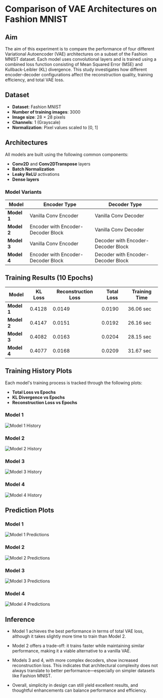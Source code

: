 # Comparison of VAE Architectures on Fashion MNIST

## Aim
The aim of this experiment is to compare the performance of four different Variational Autoencoder (VAE) architectures on a subset of the Fashion MNIST dataset. Each model uses convolutional layers and is trained using a combined loss function consisting of Mean Squared Error (MSE) and Kullback-Leibler (KL) divergence. This study investigates how different encoder-decoder configurations affect the reconstruction quality, training efficiency, and total VAE loss.


## Dataset

- **Dataset**: Fashion MNIST
- **Number of training images**: 3000
- **Image size**: 28 × 28 pixels
- **Channels**: 1 (Grayscale)
- **Normalization**: Pixel values scaled to [0, 1]


## Architectures

All models are built using the following common components:
- **Conv2D** and **Conv2DTranspose** layers
- **Batch Normalization**
- **Leaky ReLU** activations
- **Dense layers**

### Model Variants

| Model | Encoder Type | Decoder Type |
|-------|--------------|--------------|
| **Model 1** | Vanilla Conv Encoder | Vanilla Conv Decoder |
| **Model 2** | Encoder with Encoder-Decoder Block | Vanilla Conv Decoder |
| **Model 3** | Vanilla Conv Encoder | Decoder with Encoder-Decoder Block |
| **Model 4** | Encoder with Encoder-Decoder Block | Decoder with Encoder-Decoder Block |


## Training Results (10 Epochs)

| Model | KL Loss | Reconstruction Loss | Total Loss | Training Time |
|-------|---------|---------------------|------------|----------------|
| **Model 1** | 0.4128 | 0.0149 | 0.0190 | 36.06 sec |
| **Model 2** | 0.4147 | 0.0151 | 0.0192 | 26.16 sec |
| **Model 3** | 0.4082 | 0.0163 | 0.0204 | 28.15 sec |
| **Model 4** | 0.4077 | 0.0168 | 0.0209 | 31.67 sec |


## Training History Plots

Each model's training process is tracked through the following plots:

- **Total Loss vs Epochs**
- **KL Divergence vs Epochs**
- **Reconstruction Loss vs Epochs**


### Model 1
![Model 1 History](images/model1_history.png)

### Model 2
![Model 2 History](images/model2_history.png)

### Model 3
![Model 3 History](images/model3_history.png)

### Model 4
![Model 4 History](images/model4_history.png)

## Prediction Plots

### Model 1
![Model 1 Predictions](images/model1_prediction.png)

### Model 2
![Model 2 Predictions](images/model2_prediction.png)

### Model 3
![Model 3 Predictions](images/model3_prediction.png)

### Model 4
![Model 4 Predictions](images/model4_prediction.png)

## Inference

- Model 1 achieves the best performance in terms of total VAE loss, although it takes slightly more time to train than Model 2.

- Model 2 offers a trade-off: it trains faster while maintaining similar performance, making it a viable alternative to a vanilla VAE.

- Models 3 and 4, with more complex decoders, show increased reconstruction loss. This indicates that architectural complexity does not always translate to better performance—especially on simpler datasets like Fashion MNIST.

- Overall, simplicity in design can still yield excellent results, and thoughtful enhancements can balance performance and efficiency.